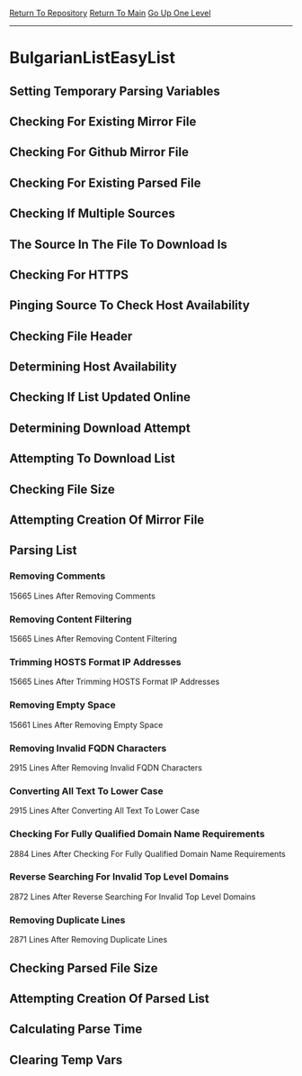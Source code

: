 [Return To Repository](https://github.com/deathbybandaid/piholeparser/)
[Return To Main](https://github.com/deathbybandaid/piholeparser/blob/master/RecentRunLogs/Mainlog.md)
[Go Up One Level](https://github.com/deathbybandaid/piholeparser/blob/master/RecentRunLogs/TopLevelScripts/30-Processing-External-Blacklists.md)
____________________________________
# BulgarianListEasyList
## Setting Temporary Parsing Variables
## Checking For Existing Mirror File
## Checking For Github Mirror File
## Checking For Existing Parsed File
## Checking If Multiple Sources
## The Source In The File To Download Is
## Checking For HTTPS
## Pinging Source To Check Host Availability
## Checking File Header
## Determining Host Availability
## Checking If List Updated Online
## Determining Download Attempt
## Attempting To Download List
## Checking File Size
## Attempting Creation Of Mirror File
## Parsing List
### Removing Comments
15665 Lines After Removing Comments
### Removing Content Filtering
15665 Lines After Removing Content Filtering
### Trimming HOSTS Format IP Addresses
15665 Lines After Trimming HOSTS Format IP Addresses
### Removing Empty Space
15661 Lines After Removing Empty Space
### Removing Invalid FQDN Characters
2915 Lines After Removing Invalid FQDN Characters
### Converting All Text To Lower Case
2915 Lines After Converting All Text To Lower Case
### Checking For Fully Qualified Domain Name Requirements
2884 Lines After Checking For Fully Qualified Domain Name Requirements
### Reverse Searching For Invalid Top Level Domains
2872 Lines After Reverse Searching For Invalid Top Level Domains
### Removing Duplicate Lines
2871 Lines After Removing Duplicate Lines
## Checking Parsed File Size
## Attempting Creation Of Parsed List
## Calculating Parse Time
## Clearing Temp Vars
